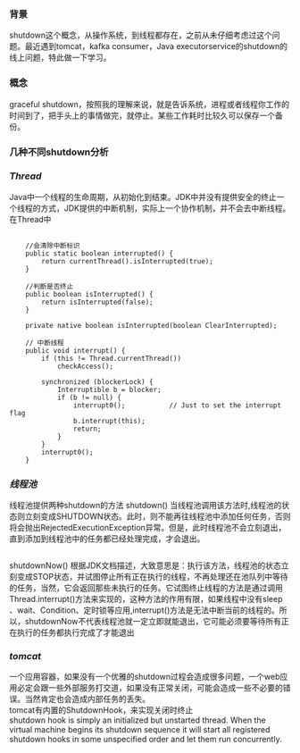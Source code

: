 ### 背景
shutdown这个概念，从操作系统，到线程都存在，之前从未仔细考虑过这个问题。最近遇到tomcat，kafka consumer，Java executorservice的shutdown的线上问题，特此做一下学习。  

### 概念  
graceful shutdown，按照我的理解来说，就是告诉系统，进程或者线程你工作的时间到了，把手头上的事情做完，就停止。某些工作耗时比较久可以保存一个备份。  

### 几种不同shutdown分析  

### _Thread_  
Java中一个线程的生命周期，从初始化到结束。JDK中并没有提供安全的终止一个线程的方式，JDK提供的中断机制，实际上一个协作机制，并不会去中断线程。
在Thread中
```  

    //会清除中断标识
    public static boolean interrupted() {
        return currentThread().isInterrupted(true);
    }    

    //判断是否终止
    public boolean isInterrupted() {
        return isInterrupted(false);
    }   

    private native boolean isInterrupted(boolean ClearInterrupted);

    // 中断线程
    public void interrupt() {
        if (this != Thread.currentThread())
            checkAccess();

        synchronized (blockerLock) {
            Interruptible b = blocker;
            if (b != null) {
                interrupt0();           // Just to set the interrupt flag
                b.interrupt(this);
                return;
            }
        }
        interrupt0();
    }
```



### _线程池_    

线程池提供两种shutdown的方法
shutdown() 
当线程池调用该方法时,线程池的状态则立刻变成SHUTDOWN状态。此时，则不能再往线程池中添加任何任务，否则将会抛出RejectedExecutionException异常。但是，此时线程池不会立刻退出，直到添加到线程池中的任务都已经处理完成，才会退出。   


```  

```

shutdownNow() 
根据JDK文档描述，大致意思是：执行该方法，线程池的状态立刻变成STOP状态，并试图停止所有正在执行的线程，不再处理还在池队列中等待的任务，当然，它会返回那些未执行的任务。它试图终止线程的方法是通过调用Thread.interrupt()方法来实现的，这种方法的作用有限，如果线程中没有sleep 、wait、Condition、定时锁等应用,interrupt()方法是无法中断当前的线程的。所以，shutdownNow不代表线程池就一定立即就能退出，它可能必须要等待所有正在执行的任务都执行完成了才能退出   


### _tomcat_  
  
一个应用容器，如果没有一个优雅的shutdown过程会造成很多问题，一个web应用必定会跟一些外部服务打交道，如果没有正常关闭，可能会造成一些不必要的错误。当然肯定也会造成内部任务的丢失。  
tomcat有内置的ShutdownHook，来实现关闭时终止  
shutdown hook is simply an initialized but unstarted thread. When the virtual machine begins its shutdown sequence it will start all registered shutdown hooks in some unspecified order and let them run concurrently.
